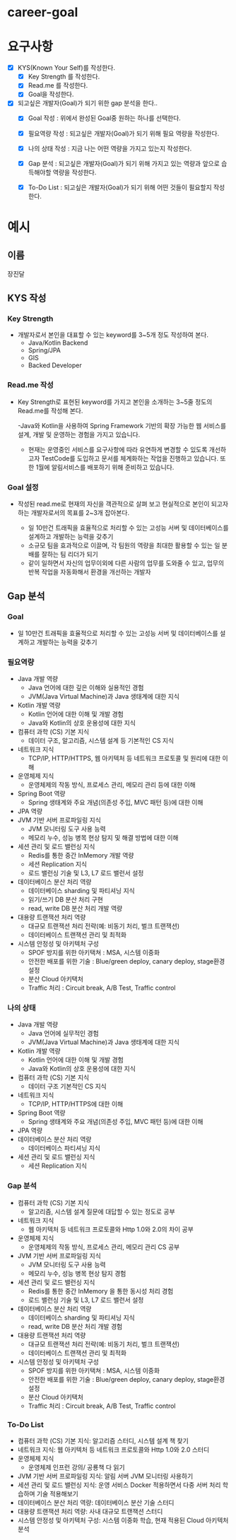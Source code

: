 # career-goal

# 요구사항
- [x] KYS(Known Your Self)를 작성한다.
    - [x] Key Strength 를 작성한다.
    - [x] Read.me 를 작성한다.
    - [x] Goal을 작성한다.
- [x] 되고싶은 개발자(Goal)가 되기 위한 gap 분석을 한다..
    - [x] Goal 작성 : 위에서 완성된 Goal중 원하는 하나를 선택한다.
    - [x] 필요역량 작성 : 되고싶은 개발자(Goal)가 되기 위해 필요 역량을 작성한다.
    - [x] 나의 상태 작성 : 지금 나는 어떤 역량을 가지고 있는지 작성한다.
    - [x] Gap 분석 : 되고싶은 개발자(Goal)가 되기 위해 가지고 있는 역량과 앞으로 습득해야할 역량을 작성한다.
    - [x] To-Do List : 되고싶은 개발자(Goal)가 되기 위해 어떤 것들이 필요할지 작성한다.


# 예시
## 이름
장진달
## KYS 작성
### Key Strength
- 개발자로서 본인을 대표할 수 있는 keyword를 3~5개 정도 작성하여 본다.
    - Java/Kotlin Backend
    - Spring/JPA
    - GIS
    - Backed Developer
### Read.me 작성
- Key Strength로 표현된 keyword를 가지고 본인을 소개하는 3~5줄 정도의 Read.me를 작성해 본다.

    -Java와 Kotlin을 사용하여 Spring Framework 기반의 확장 가능한 웹 서비스를 설계, 개발 및 운영하는 경험을 가지고 있습니다. 
    - 현재는 운영중인 서비스를 요구사항에 따라 유연하게 변경할 수 있도록 개선하고자 TestCode를 도입하고 문서를 체계화하는 작업을 진행하고 있습니다.
    또한 1월에 알림서비스를 배포하기 위해 준비하고 있습니다.
### Goal 설정
- 작성된 read.me로 현재의 자신을 객관적으로 살펴 보고 현실적으로 본인이 되고자하는 개발자로서의 목표를 2~3개 잡아본다.

    - 일 10만건 트래픽을 효율적으로 처리할 수 있는 고성능 서버 및 데이터베이스를 설계하고 개발하는 능력을 갖추기
    - 소규모 팀을 효과적으로 이끌며, 각 팀원의 역량을 최대한 활용할 수 있는 일 분배를 잘하는 팀 리더가 되기
    - 같이 일하면서 자신의 업무이외에 다른 사람의 업무를 도와줄 수 있고, 업무의 반복 작업을 자동화해서 환경을 개선하는 개발자
## Gap 분석
### Goal
- 일 10만건 트래픽을 효율적으로 처리할 수 있는 고성능 서버 및 데이터베이스를 설계하고 개발하는 능력을 갖추기
### 필요역량
- Java 개발 역량
    - Java 언어에 대한 깊은 이해와 실용적인 경험
    - JVM(Java Virtual Machine)과 Java 생태계에 대한 지식
- Kotlin 개발 역량
    - Kotlin 언어에 대한 이해 및 개발 경험
    - Java와 Kotlin의 상호 운용성에 대한 지식
- 컴퓨터 과학 (CS) 기본 지식
    - 데이터 구조, 알고리즘, 시스템 설계 등 기본적인 CS 지식
- 네트워크 지식
    - TCP/IP, HTTP/HTTPS, 웹 아키텍처 등 네트워크 프로토콜 및 원리에 대한 이해
- 운영체제 지식
    - 운영체제의 작동 방식, 프로세스 관리, 메모리 관리 등에 대한 이해
- Spring Boot 역량
    - Spring 생태계와 주요 개념(의존성 주입, MVC 패턴 등)에 대한 이해
- JPA 역량
- JVM 기반 서버 프로파일링 지식
    - JVM 모니터링 도구 사용 능력
    - 메모리 누수, 성능 병목 현상 탐지 및 해결 방법에 대한 이해
- 세션 관리 및 로드 밸런싱 지식
    - Redis를 통한 중간 InMemory 개발 역량
    - 세션 Replication 지식
    - 로드 밸런싱 기술 및 L3, L7 로드 밸런서 설정
- 데이터베이스 분산 처리 역량
    - 데이터베이스 sharding 및 파티셔닝 지식
    - 읽기/쓰기 DB 분산 처리 구현
    - read, write DB 분산 처리 개발 역량
- 대용량 트랜잭션 처리 역량
    - 대규모 트랜잭션 처리 전략(예: 비동기 처리, 벌크 트랜잭션)
    - 데이터베이스 트랜잭션 관리 및 최적화
- 시스템 안정성 및 아키텍처 구성
    - SPOF 방지를 위한 아키택쳐 : MSA, 시스템 이중화
    - 안전한 배포를 위한 기술 : Blue/green deploy, canary deploy, stage환경 설정
    - 분산 Cloud 아키택처
    - Traffic 처리 : Circuit break, A/B Test, Traffic control

### 나의 상태
- Java 개발 역량
    - Java 언어에 실무적인 경험
    - JVM(Java Virtual Machine)과 Java 생태계에 대한 지식
- Kotlin 개발 역량
    - Kotlin 언어에 대한 이해 및 개발 경험
    - Java와 Kotlin의 상호 운용성에 대한 지식
- 컴퓨터 과학 (CS) 기본 지식
    - 데이터 구조 기본적인 CS 지식
- 네트워크 지식
    - TCP/IP, HTTP/HTTPS에 대한 이해
- Spring Boot 역량
    - Spring 생태계와 주요 개념(의존성 주입, MVC 패턴 등)에 대한 이해
- JPA 역량
- 데이터베이스 분산 처리 역량
    - 데이터베이스 파티셔닝 지식
- 세션 관리 및 로드 밸런싱 지식
  - 세션 Replication 지식

### Gap 분석
- 컴퓨터 과학 (CS) 기본 지식
    - 알고리즘, 시스템 설계 질문에 대답할 수 있는 정도로 공부
- 네트워크 지식
    - 웹 아키텍처 등 네트워크 프로토콜와 Http 1.0와 2.0의 차이 공부
- 운영체제 지식
  - 운영체제의 작동 방식, 프로세스 관리, 메모리 관리 CS 공부
- JVM 기반 서버 프로파일링 지식
  - JVM 모니터링 도구 사용 능력
  - 메모리 누수, 성능 병목 현상 탐지 경험
- 세션 관리 및 로드 밸런싱 지식
  - Redis를 통한 중간 InMemory 을 통한 동시성 처리 경험
  - 로드 밸런싱 기술 및 L3, L7 로드 밸런서 설정  
- 데이터베이스 분산 처리 역량
  - 데이터베이스 sharding 및 파티셔닝 지식
  - read, write DB 분산 처리 개발 경험
- 대용량 트랜잭션 처리 역량
  - 대규모 트랜잭션 처리 전략(예: 비동기 처리, 벌크 트랜잭션)
  - 데이터베이스 트랜잭션 관리 및 최적화
- 시스템 안정성 및 아키텍처 구성
  - SPOF 방지를 위한 아키택쳐 : MSA, 시스템 이중화
  - 안전한 배포를 위한 기술 : Blue/green deploy, canary deploy, stage환경 설정
  - 분산 Cloud 아키택처
  - Traffic 처리 : Circuit break, A/B Test, Traffic control

### To-Do List
- 컴퓨터 과학 (CS) 기본 지식: 알고리즘 스터디, 시스템 설계 책 찾기
- 네트워크 지식: 웹 아키텍처 등 네트워크 프로토콜와 Http 1.0와 2.0 스터디
- 운영체제 지식
  - 운영체제 인프런 강의/ 공룡책 다 읽기
- JVM 기반 서버 프로파일링 지식: 알림 서버 JVM 모니터링 사용하기
- 세션 관리 및 로드 밸런싱 지식: 운영 서비스 Docker 적용하면서 다중 서버 처리 학습하며 기술 적용해보기
- 데이터베이스 분산 처리 역량: 데이터베이스 분산 기술 스터디
- 대용량 트랜잭션 처리 역량: 사내 대규모 트랜잭션 스터디
- 시스템 안정성 및 아키텍처 구성: 시스템 이중화 학습, 현재 적용된 Cloud 아키텍처 분석

